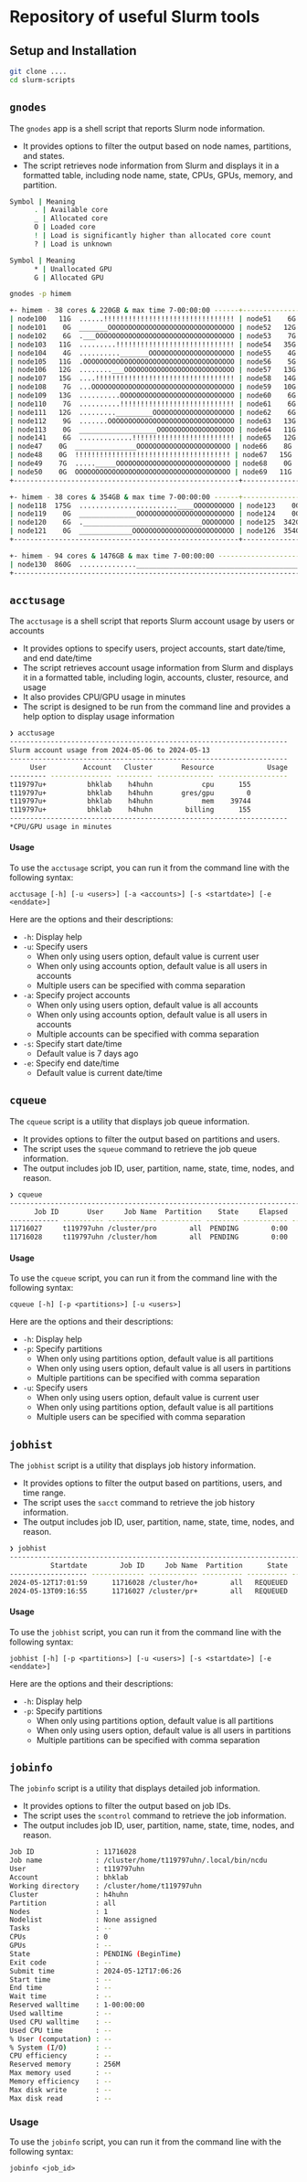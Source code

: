 # Repository of useful Slurm tools

## Setup and Installation

```bash
git clone ....
cd slurm-scripts
```


## `gnodes`

The `gnodes` app is a shell script that reports Slurm node information.

- It provides options to filter the output based on node names, partitions, and states.
- The script retrieves node information from Slurm and displays it in a formatted table, including node name, state, CPUs, GPUs, memory, and partition.
```bash
Symbol | Meaning
      . | Available core
      _ | Allocated core
      O | Loaded core
      ! | Load is significantly higher than allocated core count
      ? | Load is unknown

Symbol | Meaning
      * | Unallocated GPU
      G | Allocated GPU
```

```bash
gnodes -p himem

+- himem - 38 cores & 220GB & max time 7-00:00:00 ------+-------------------------------------------------------+-------------------------------------------------------+
| node100   11G  ......!!!!!!!!!!!!!!!!!!!!!!!!!!!!!!!! | node51    6G  ............_______OOOOOOOOOOOOOOOOOOO | node70    6G  .......______OOOOOOOOOOOOOOOOOOOOOOOOO |
| node101    0G  _______OOOOOOOOOOOOOOOOOOOOOOOOOOOOOOO | node52   12G  ..............OOOOOOOOOOOOOOOOOOOOOOOO | node71   34G  .............OOOOOOOOOOOOOOOOOOOOOOOOO |
| node102    6G  .___OOOOOOOOOOOOOOOOOOOOOOOOOOOOOOOOOO | node53    7G  ......._____OOOOOOOOOOOOOOOOOOOOOOOOOO | node72   10G  ..........________OOOOOOOOOOOOOOOOOOOO |
| node103   11G  .........!!!!!!!!!!!!!!!!!!!!!!!!!!!!! | node54   35G  ....________________________________OO | node73    4G  ............______OOOOOOOOOOOOOOOOOOOO |
| node104    4G  .........._______OOOOOOOOOOOOOOOOOOOOO | node55    4G  ......!!!!!!!!!!!!!!!!!!!!!!!!!!!!!!!! | node74    4G  ..!!!!!!!!!!!!!!!!!!!!!!!!!!!!!!!!!!!! |
| node105   11G  .OOOOOOOOOOOOOOOOOOOOOOOOOOOOOOOOOOOOO | node56    5G  ........OOOOOOOOOOOOOOOOOOOOOOOOOOOOOO | node75   70G  ................OOOOOOOOOOOOOOOOOOOOOO |
| node106   12G  ........___OOOOOOOOOOOOOOOOOOOOOOOOOOO | node57   13G  .......________OOOOOOOOOOOOOOOOOOOOOOO | node76   12G  .......OOOOOOOOOOOOOOOOOOOOOOOOOOOOOOO |
| node107   15G  ....!!!!!!!!!!!!!!!!!!!!!!!!!!!!!!!!!! | node58   14G  ........OOOOOOOOOOOOOOOOOOOOOOOOOOOOOO | node77   12G  ........___OOOOOOOOOOOOOOOOOOOOOOOOOOO |
| node108    7G  ...OOOOOOOOOOOOOOOOOOOOOOOOOOOOOOOOOOO | node59   10G  ....____________OOOOOOOOOOOOOOOOOOOOOO | node79   10G  .....________OOOOOOOOOOOOOOOOOOOOOOOOO |
| node109   13G  ..........OOOOOOOOOOOOOOOOOOOOOOOOOOOO | node60    6G  .________OOOOOOOOOOOOOOOOOOOOOOOOOOOOO | node80   53G  .............___________OOOOOOOOOOOOOO |
| node110    7G  ..........!!!!!!!!!!!!!!!!!!!!!!!!!!!! | node61    6G  ..OOOOOOOOOOOOOOOOOOOOOOOOOOOOOOOOOOOO | node81    7G  .......__OOOOOOOOOOOOOOOOOOOOOOOOOOOOO |
| node111   12G  ........._________OOOOOOOOOOOOOOOOOOOO | node62    6G  ...._______________________________OOO | node82   12G  ..!!!!!!!!!!!!!!!!!!!!!!!!!!!!!!!!!!!! |
| node112    9G  .......OOOOOOOOOOOOOOOOOOOOOOOOOOOOOOO | node63   13G  ................___OOOOOOOOOOOOOOOOOOO | node83   11G  ..................OOOOOOOOOOOOOOOOOOOO |
| node113    0G  ___________________OOOOOOOOOOOOOOOOOOO | node64   11G  ..____________OOOOOOOOOOOOOOOOOOOOOOOO | node84   13G  ......___OOOOOOOOOOOOOOOOOOOOOOOOOOOOO |
| node141    6G  .............!!!!!!!!!!!!!!!!!!!!!!!!! | node65   12G  .____________OOOOOOOOOOOOOOOOOOOOOOOOO | node92   62G  .............._____OOOOOOOOOOOOOOOOOOO |
| node47    0G  _______________OOOOOOOOOOOOOOOOOOOOOOO | node66    8G  ...........!!!!!!!!!!!!!!!!!!!!!!!!!!! | node93    6G  ....!!!!!!!!!!!!!!!!!!!!!!!!!!!!!!!!!! |
| node48    0G  !!!!!!!!!!!!!!!!!!!!!!!!!!!!!!!!!!!!!! | node67   15G  ..........._________OOOOOOOOOOOOOOOOOO | node94   13G  ......OOOOOOOOOOOOOOOOOOOOOOOOOOOOOOOO |
| node49    7G  ....._____OOOOOOOOOOOOOOOOOOOOOOOOOOOO | node68    0G  OOOOOOOOOOOOOOOOOOOOOOOOOOOOOOOOOOOOOO | node95    6G  ......OOOOOOOOOOOOOOOOOOOOOOOOOOOOOOOO |
| node50    0G  OOOOOOOOOOOOOOOOOOOOOOOOOOOOOOOOOOOOOO | node69   11G  .OOOOOOOOOOOOOOOOOOOOOOOOOOOOOOOOOOOOO |                                                       |
+-------------------------------------------------------+-------------------------------------------------------+-------------------------------------------------------+

+- himem - 38 cores & 354GB & max time 7-00:00:00 ------+-------------------------------------------------------+-------------------------------------------------------+
| node118  175G  ........................____OOOOOOOOOO | node123    0G  OOOOOOOOOOOOOOOOOOOOOOOOOOOOOOOOOOOOOO | node128  266G  ...............................______O |
| node119    0G  ______________OOOOOOOOOOOOOOOOOOOOOOOO | node124    0G  OOOOOOOOOOOOOOOOOOOOOOOOOOOOOOOOOOOOOO | node129    0G  _______OOOOOOOOOOOOOOOOOOOOOOOOOOOOOOO |
| node120    6G  ._____________________________OOOOOOOO | node125  342G  ..............................___OOOOO | node131    0G  OOOOOOOOOOOOOOOOOOOOOOOOOOOOOOOOOOOOOO |
| node121    0G  _____________OOOOOOOOOOOOOOOOOOOOOOOOO | node126  354G  ...................................... | node140    0G  OOOOOOOOOOOOOOOOOOOOOOOOOOOOOOOOOOOOOO |
+-------------------------------------------------------+-------------------------------------------------------+-------------------------------------------------------+

+- himem - 94 cores & 1476GB & max time 7-00:00:00 -------------------------------------------------------------+
| node130  860G  .............._______________________________________________________________________________O |
+---------------------------------------------------------------------------------------------------------------+
```


## `acctusage`

The `acctusage` is a shell script that reports Slurm account usage by users or accounts
- It provides options to specify users, project accounts, start date/time, and end date/time
- The script retrieves account usage information from Slurm and displays it in a formatted table, including login, accounts, cluster, resource, and usage
- It also provides CPU/GPU usage in minutes
- The script is designed to be run from the command line and provides a help option to display usage information

```bash
❯ acctusage
--------------------------------------------------------------------
Slurm account usage from 2024-05-06 to 2024-05-13
--------------------------------------------------------------------
     User         Account   Cluster       Resource             Usage
--------- --------------- --------- -------------- -----------------
t119797u+          bhklab    h4huhn            cpu      155 
t119797u+          bhklab    h4huhn       gres/gpu        0 
t119797u+          bhklab    h4huhn            mem    39744 
t119797u+          bhklab    h4huhn        billing      155 
--------------------------------------------------------------------
*CPU/GPU usage in minutes
```

#### Usage

To use the `acctusage` script, you can run it from the command line with the following syntax:

```
acctusage [-h] [-u <users>] [-a <accounts>] [-s <startdate>] [-e <enddate>]
```

Here are the options and their descriptions:

- `-h`: Display help
- `-u`: Specify users
  - When only using users option, default value is current user
  - When only using accounts option, default value is all users in accounts
  - Multiple users can be specified with comma separation
- `-a`: Specify project accounts
  - When only using users option, default value is all accounts
  - When only using accounts option, default value is all users in accounts
  - Multiple accounts can be specified with comma separation
- `-s`: Specify start date/time
  - Default value is 7 days ago
- `-e`: Specify end date/time
  - Default value is current date/time


## `cqueue`

The `cqueue` script is a utility that displays job queue information. 

- It provides options to filter the output based on partitions and users. 
- The script uses the `squeue` command to retrieve the job queue information.
- The output includes job ID, user, partition, name, state, time, nodes, and reason.

```bash
❯ cqueue
-----------------------------------------------------------------------------------------
      Job ID       User     Job Name  Partition    State     Elapsed     Nodelist(Reason)
------------ ---------- ------------ ---------- -------- ----------- --------------------
11716027     t119797uhn /cluster/pro        all  PENDING        0:00          (BeginTime)
11716028     t119797uhn /cluster/hom        all  PENDING        0:00          (BeginTime)
```

#### Usage

To use the `cqueue` script, you can run it from the command line with the following syntax:

```
cqueue [-h] [-p <partitions>] [-u <users>]
```

Here are the options and their descriptions:

- `-h`: Display help
- `-p`: Specify partitions
  - When only using partitions option, default value is all partitions
  - When only using users option, default value is all users in partitions
  - Multiple partitions can be specified with comma separation
- `-u`: Specify users
  - When only using users option, default value is current user
  - When only using partitions option, default value is all partitions
  - Multiple users can be specified with comma separation


## `jobhist`

The `jobhist` script is a utility that displays job history information.

- It provides options to filter the output based on partitions, users, and time range.
- The script uses the `sacct` command to retrieve the job history information.
- The output includes job ID, user, partition, name, state, time, nodes, and reason.

```bash
❯ jobhist
---------------------------------------------------------------------------------------------------------
          Startdate        Job ID     Job Name  Partition      State     Elapsed Nodes CPUs   Memory GPUs
------------------- ------------- ------------ ---------- ---------- ----------- ----- ---- -------- ----
2024-05-12T17:01:59      11716028 /cluster/ho+        all   REQUEUED    00:04:27     1    1     256M 0
2024-05-13T09:16:55      11716027 /cluster/pr+        all   REQUEUED    00:00:02     1    1     256M 0
```

#### Usage

To use the `jobhist` script, you can run it from the command line with the following syntax:

```
jobhist [-h] [-p <partitions>] [-u <users>] [-s <startdate>] [-e <enddate>]
```

Here are the options and their descriptions:

- `-h`: Display help
- `-p`: Specify partitions
  - When only using partitions option, default value is all partitions
  - When only using users option, default value is all users in partitions
  - Multiple partitions can be specified with comma separation


## `jobinfo`

The `jobinfo` script is a utility that displays detailed job information.

- It provides options to filter the output based on job IDs.
- The script uses the `scontrol` command to retrieve the job information.
- The output includes job ID, user, partition, name, state, time, nodes, and reason.

```bash
Job ID               : 11716028
Job name             : /cluster/home/t119797uhn/.local/bin/ncdu
User                 : t119797uhn
Account              : bhklab
Working directory    : /cluster/home/t119797uhn
Cluster              : h4huhn
Partition            : all
Nodes                : 1
Nodelist             : None assigned
Tasks                : --
CPUs                 : 0
GPUs                 : --
State                : PENDING (BeginTime)
Exit code            : --
Submit time          : 2024-05-12T17:06:26
Start time           : --
End time             : --
Wait time            : --
Reserved walltime    : 1-00:00:00
Used walltime        : --
Used CPU walltime    : --
Used CPU time        : --
% User (computation) : --
% System (I/O)       : --
CPU efficiency       : --
Reserved memory      : 256M
Max memory used      : --
Memory efficiency    : --
Max disk write       : --
Max disk read        : --
```

### Usage

To use the `jobinfo` script, you can run it from the command line with the following syntax:

```
jobinfo <job_id>
```


